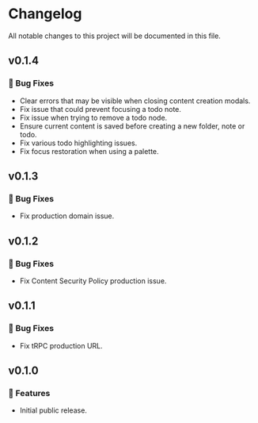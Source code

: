 # Changelog

All notable changes to this project will be documented in this file.

## v0.1.4

### 🐞 Bug Fixes

- Clear errors that may be visible when closing content creation modals.
- Fix issue that could prevent focusing a todo note.
- Fix issue when trying to remove a todo node.
- Ensure current content is saved before creating a new folder, note or todo.
- Fix various todo highlighting issues.
- Fix focus restoration when using a palette.

## v0.1.3

### 🐞 Bug Fixes

- Fix production domain issue.

## v0.1.2

### 🐞 Bug Fixes

- Fix Content Security Policy production issue.

## v0.1.1

### 🐞 Bug Fixes

- Fix tRPC production URL.

## v0.1.0

### 🚀 Features

- Initial public release.
